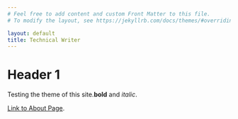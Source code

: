 ```yaml
---
# Feel free to add content and custom Front Matter to this file.
# To modify the layout, see https://jekyllrb.com/docs/themes/#overriding-theme-defaults

layout: default
title: Technical Writer
---
```


# Header 1

Testing the theme of this site.**bold** and _italic_.

[Link to About Page](./about).
